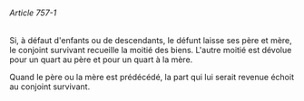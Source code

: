 ###### Article 757-1

Si, à défaut d'enfants ou de descendants, le défunt laisse ses père et mère, le conjoint survivant recueille la moitié des biens. L'autre moitié est dévolue pour un quart au père et pour un quart à la mère.

Quand le père ou la mère est prédécédé, la part qui lui serait revenue échoit au conjoint survivant.

